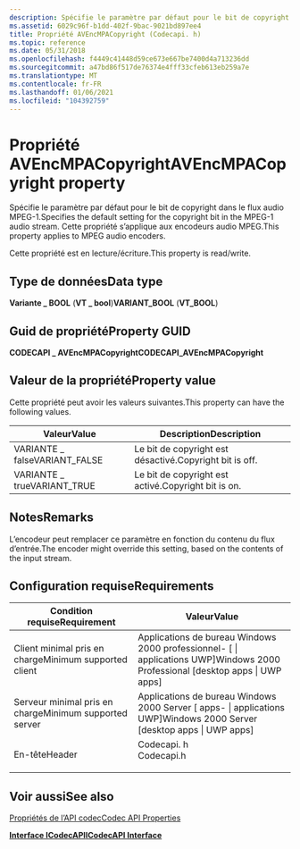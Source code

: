 ```yaml
---
description: Spécifie le paramètre par défaut pour le bit de copyright dans le flux audio MPEG-1. Cette propriété s’applique aux encodeurs audio MPEG.
ms.assetid: 6029c96f-b1dd-402f-9bac-9021bd897ee4
title: Propriété AVEncMPACopyright (Codecapi. h)
ms.topic: reference
ms.date: 05/31/2018
ms.openlocfilehash: f4449c41448d59ce673e667be7400d4a713236dd
ms.sourcegitcommit: a47bd86f517de76374e4fff33cfeb613eb259a7e
ms.translationtype: MT
ms.contentlocale: fr-FR
ms.lasthandoff: 01/06/2021
ms.locfileid: "104392759"
---
```

# <a name="avencmpacopyright-property"></a><span data-ttu-id="526c0-104">Propriété AVEncMPACopyright</span><span class="sxs-lookup"><span data-stu-id="526c0-104">AVEncMPACopyright property</span></span>

<span data-ttu-id="526c0-105">Spécifie le paramètre par défaut pour le bit de copyright dans le flux audio MPEG-1.</span><span class="sxs-lookup"><span data-stu-id="526c0-105">Specifies the default setting for the copyright bit in the MPEG-1 audio stream.</span></span> <span data-ttu-id="526c0-106">Cette propriété s’applique aux encodeurs audio MPEG.</span><span class="sxs-lookup"><span data-stu-id="526c0-106">This property applies to MPEG audio encoders.</span></span>

<span data-ttu-id="526c0-107">Cette propriété est en lecture/écriture.</span><span class="sxs-lookup"><span data-stu-id="526c0-107">This property is read/write.</span></span>

## <a name="data-type"></a><span data-ttu-id="526c0-108">Type de données</span><span class="sxs-lookup"><span data-stu-id="526c0-108">Data type</span></span>

<span data-ttu-id="526c0-109">**Variante \_ BOOL** (**VT \_ bool**)</span><span class="sxs-lookup"><span data-stu-id="526c0-109">**VARIANT\_BOOL** (**VT\_BOOL**)</span></span>

## <a name="property-guid"></a><span data-ttu-id="526c0-110">Guid de propriété</span><span class="sxs-lookup"><span data-stu-id="526c0-110">Property GUID</span></span>

<span data-ttu-id="526c0-111">**CODECAPI \_ AVEncMPACopyright**</span><span class="sxs-lookup"><span data-stu-id="526c0-111">**CODECAPI\_AVEncMPACopyright**</span></span>

## <a name="property-value"></a><span data-ttu-id="526c0-112">Valeur de la propriété</span><span class="sxs-lookup"><span data-stu-id="526c0-112">Property value</span></span>

<span data-ttu-id="526c0-113">Cette propriété peut avoir les valeurs suivantes.</span><span class="sxs-lookup"><span data-stu-id="526c0-113">This property can have the following values.</span></span>



| <span data-ttu-id="526c0-114">Valeur</span><span class="sxs-lookup"><span data-stu-id="526c0-114">Value</span></span>          | <span data-ttu-id="526c0-115">Description</span><span class="sxs-lookup"><span data-stu-id="526c0-115">Description</span></span>           |
|----------------|-----------------------|
| <span data-ttu-id="526c0-116">VARIANTE \_ false</span><span class="sxs-lookup"><span data-stu-id="526c0-116">VARIANT\_FALSE</span></span> | <span data-ttu-id="526c0-117">Le bit de copyright est désactivé.</span><span class="sxs-lookup"><span data-stu-id="526c0-117">Copyright bit is off.</span></span> |
| <span data-ttu-id="526c0-118">VARIANTE \_ true</span><span class="sxs-lookup"><span data-stu-id="526c0-118">VARIANT\_TRUE</span></span>  | <span data-ttu-id="526c0-119">Le bit de copyright est activé.</span><span class="sxs-lookup"><span data-stu-id="526c0-119">Copyright bit is on.</span></span>  |



 

## <a name="remarks"></a><span data-ttu-id="526c0-120">Notes</span><span class="sxs-lookup"><span data-stu-id="526c0-120">Remarks</span></span>

<span data-ttu-id="526c0-121">L’encodeur peut remplacer ce paramètre en fonction du contenu du flux d’entrée.</span><span class="sxs-lookup"><span data-stu-id="526c0-121">The encoder might override this setting, based on the contents of the input stream.</span></span>

## <a name="requirements"></a><span data-ttu-id="526c0-122">Configuration requise</span><span class="sxs-lookup"><span data-stu-id="526c0-122">Requirements</span></span>



| <span data-ttu-id="526c0-123">Condition requise</span><span class="sxs-lookup"><span data-stu-id="526c0-123">Requirement</span></span> | <span data-ttu-id="526c0-124">Valeur</span><span class="sxs-lookup"><span data-stu-id="526c0-124">Value</span></span> |
|-------------------------------------|---------------------------------------------------------------------------------------|
| <span data-ttu-id="526c0-125">Client minimal pris en charge</span><span class="sxs-lookup"><span data-stu-id="526c0-125">Minimum supported client</span></span><br/> | <span data-ttu-id="526c0-126">Applications de bureau Windows 2000 professionnel- \[ \| applications UWP\]</span><span class="sxs-lookup"><span data-stu-id="526c0-126">Windows 2000 Professional \[desktop apps \| UWP apps\]</span></span><br/>                     |
| <span data-ttu-id="526c0-127">Serveur minimal pris en charge</span><span class="sxs-lookup"><span data-stu-id="526c0-127">Minimum supported server</span></span><br/> | <span data-ttu-id="526c0-128">Applications de bureau Windows 2000 Server \[ apps- \| applications UWP\]</span><span class="sxs-lookup"><span data-stu-id="526c0-128">Windows 2000 Server \[desktop apps \| UWP apps\]</span></span><br/>                           |
| <span data-ttu-id="526c0-129">En-tête</span><span class="sxs-lookup"><span data-stu-id="526c0-129">Header</span></span><br/>                   | <dl> <span data-ttu-id="526c0-130"><dt>Codecapi. h</dt></span><span class="sxs-lookup"><span data-stu-id="526c0-130"><dt>Codecapi.h</dt></span></span> </dl> |



## <a name="see-also"></a><span data-ttu-id="526c0-131">Voir aussi</span><span class="sxs-lookup"><span data-stu-id="526c0-131">See also</span></span>

<dl> <dt>

[<span data-ttu-id="526c0-132">Propriétés de l’API codec</span><span class="sxs-lookup"><span data-stu-id="526c0-132">Codec API Properties</span></span>](codec-api-properties.md)
</dt> <dt>

[<span data-ttu-id="526c0-133">**Interface ICodecAPI**</span><span class="sxs-lookup"><span data-stu-id="526c0-133">**ICodecAPI Interface**</span></span>](/windows/desktop/api/Strmif/nn-strmif-icodecapi)
</dt> </dl>

 

 





